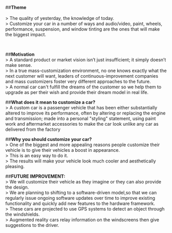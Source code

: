 ##**Theme**
<br>    
    > The quality of yesterday, the knowledge of today.<br>
	> Customize your car in a number of ways and audio/video, paint, wheels, performance, suspension, and window tinting are the ones that will make the biggest impact.

<br>

##**Motivation**
<br>
    > A standard product or market vision isn’t just insufficient; it simply doesn’t make sense.<br>
	> In a true mass-customization environment, no one knows exactly what the next customer will want, leaders of continuous-improvement companies and mass customizers foster very different approaches to the future.<br> 
	> A normal car can't fulfill the dreams of the customer so we help them to upgrade as per their wish and provide their dream model in real life.
<br>

##**What does it mean to customize a car?**
<br>
    > A custom car is a passenger vehicle that has been either substantially altered to improve its performance, often by altering or replacing the engine and transmission; made into a personal "styling" statement, using paint work and aftermarket accessories to make the car look unlike any car as delivered from the factory
<br>

##**Why you should customize your car?**
<br>
    > One of the biggest and more appealing reasons people customize their vehicle is to give their vehicles a boost in appearance.<br>
    > This is an easy way to do it.<br>
    > The results will make your vehicle look much cooler and aesthetically pleasing.
<br>

##**FUTURE IMPROVEMENT:**
<br>
    > We will customize their vehicle as they imagine or they can also provide the design.<br>
	> We are planning to shifting to a software-driven model,so that we can regularly issue ongoing software updates over time to improve existing functionality and quickly add new features to the hardware framework.<br>
	> These cars are projected to use GPS systems to detect an object through the windshields.<br> 
	> Augmented reality cars relay information on the windscreens then give suggestions to the driver.

